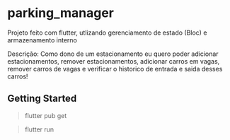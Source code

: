 # parking_manager

Projeto feito com flutter, utlizando gerenciamento de estado (Bloc) e armazenamento interno

Descrição:
    Como dono de um estacionamento eu quero poder adicionar estacionamentos, remover estacionamentos, adicionar carros em vagas, remover carros de vagas e verificar o historico de entrada e saida desses carros!
## Getting Started

> flutter pub get

> flutter run

